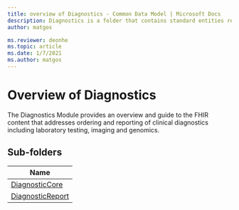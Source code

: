```yaml
---
title: overview of Diagnostics - Common Data Model | Microsoft Docs
description: Diagnostics is a folder that contains standard entities related to the Common Data Model.
author: matgos

ms.reviewer: deonhe
ms.topic: article
ms.date: 1/7/2021
ms.author: matgos
---
```


# Overview of Diagnostics
The Diagnostics Module provides an overview and guide to the FHIR content that addresses ordering and reporting of clinical diagnostics including laboratory testing, imaging and genomics.

## Sub-folders

|Name|
|---|
|[DiagnosticCore](DiagnosticCore/overview.md)|
|[DiagnosticReport](DiagnosticReport/overview.md)|



